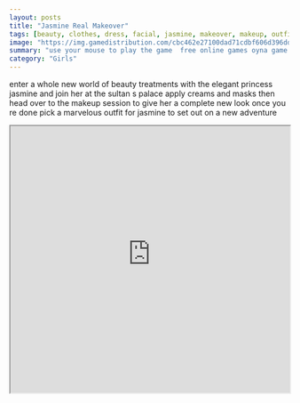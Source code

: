 ```yaml
---
layout: posts
title: "Jasmine Real Makeover"
tags: [beauty, clothes, dress, facial, jasmine, makeover, makeup, outfit, princess, real, simulation, treatment, free, online, games, oyna, game, free, games, play, play, games]
image: "https://img.gamedistribution.com/cbc462e27100dad71cdbf606d396ddad.jpg"
summary: "use your mouse to play the game  free online games oyna game free games play play games"
category: "Girls"
---
```


enter a whole new world of beauty treatments with the elegant princess jasmine and join her at the sultan s palace apply creams and masks then head over to the makeup session to give her a complete new look once you re done pick a marvelous outfit for jasmine to set out on a new adventure

<iframe width="100%" height="480px;" src="https://flash.gamedistribution.com?game=cbc462e27100dad71cdbf606d396ddad"></iframe>